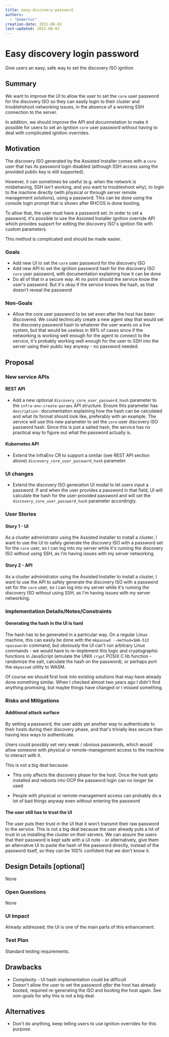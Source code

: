 ```yaml
---
title: easy-discovery-password
authors:
  - "@omertuc"
creation-date: 2022-08-02
last-updated: 2022-08-02
---
```


# Easy discovery login password

Give users an easy, safe way to set the discovery ISO ignition

## Summary

We want to improve the UI to allow the user to set the `core` user password for
the discovery ISO so they can easily login to their cluster and troublehshoot
networking issues, in the absence of a working SSH connection to the server.

In addition, we should improve the API and documnetation to make it possible
for users to set an ignition `core` user password without having to deal with
complicated ignition overrides.

## Motivation

The discovery ISO generated by the Assisted Installer comes with a `core` user
that has its password login disabled (although SSH access using the provided
public key is still supported).

However, it can sometimes be useful (e.g. when the network is misbehaving, SSH
isn't working, and you want to troubleshoot why), to login to the machine
directly (with physical or through server remote management solutions), using a
password. This can be done using the console login prompt that is shown after
RHCOS is done booting.

To allow that, the user must have a password set. In order to set a password,
it's possible to use the Assisted Installer ignition override API which
provides support for editing the discovery ISO's ignition file with custom
parameters.

This method is complicated and should be made easier.

### Goals

- Add new UI to set the `core` user password for the discovery ISO 
- Add new API to set the ignition password hash for the discovery ISO `core`
user password, with documentation explaining how it can be done
- Do all of that in a secure way. At no point should the service know the
user's password. But it's okay if the service knows the hash, as that doesn't
reveal the password

### Non-Goals

- Allow the core user password to be set even after the host has been
discovered. We could technically create a new agent step that would set the
discovery password hash to whatever the user wants on a live system, but that
would be useless in 99% of cases since if the networking is working well enough
for the agent to connect to the service, it's probably working well enough for
the user to SSH into the server using their public key anyway - no password
needed.

## Proposal

### New service APIs

#### REST API

- Add a new optional `discovery_core_user_password_hash` parameter to the
`infra-env-create-params` API structure. Ensure this parameter has
`description:` documentation explaining how the hash can be calculated and what
its format should look like, preferably with an example. The service will use
this new parameter to set the `core` user discovery ISO password hash. Since
this is just a salted hash, the service has no practical way to figure out what
the password actually is.

#### Kubernetes API

- Extend the InfraEnv CR to support a similar (see REST API section above)
`discovery_core_user_password_hash` parameter.

### UI changes

- Extend the discovery ISO generation UI modal to let users input a password.
If and when the user provides a password in that field, UI will calculate the
hash for the user-provided password and will set the `discovery_core_user_password_hash`
parameter accordingly.

### User Stories

#### Story 1 - UI

As a cluster administrator using the Assisted Installer to install a cluster, I
want to use the UI to safely generate the discovery ISO with a password set for
the `core` user, so I can log into my server while it's running the discovery
ISO without using SSH, as I'm having issues with my server networking.

#### Story 2 - API

As a cluster administrator using the Assisted Installer to install a cluster, I
want to use the API to safely generate the discovery ISO with a password set
for the `core` user, so I can log into my server while it's running the
discovery ISO without using SSH, as I'm having issues with my server
networking.

### Implementation Details/Notes/Constraints

#### Generating the hash in the UI is hard

The hash has to be generated in a particular way. On a regular Linux machine,
this can easily be done with the `mkpasswd --method=SHA-512 <password>`
command, but obviously the UI can't run arbitrary Linux commands - we would
have to re-implement this logic and cryptographic functions in JavaScript
(emulate the UNIX `crypt` POSIX C lib function - randomize the salt, calculate
the hash on the password), or perhaps port the `mkpasswd` utility to WASM.

Of course we should first look into existing solutions that may have already
done something similar. When I checked almost two years ago I didn't find
anything promising, but maybe things have changed or I missed something.

### Risks and Mitigations

#### Additional attack surface

By setting a password, the user adds yet another way to authenticate to their
hosts during their discovery phase, and that's trivially less secure than
having less ways to authenticate.

Users could possibly set very weak / obvious passwords, which would allow
someone with physical or remote-management access to the machine to interact
with it.

This is not a big deal because:

- This only affects the discovery phase for the host. Once the host gets
installed and reboots into OCP the password login can no longer be used

- People with physical or remote-management access can probably do a lot
of bad things anyway even without entering the password

#### The user still has to trust the UI

The user puts their trust in the UI that it won't transmit their raw password
to the service. This is not a big deal because the user already puts a lot of
trust in us installing the cluster on their servers. We can assure the users
that their password is kept safe with a UI note - or alternatively, give them
an alternative UI to paste the hash of the password directly, instead of the
password itself, so they can be 100% confident that we don't know it.

## Design Details [optional]

None

### Open Questions

None

### UI Impact

Already addressed, the UI is one of the main parts of this enhancement.

### Test Plan

Standard testing requirements.

## Drawbacks

- Complexity - UI hash implementation could be difficult
- Doesn't allow the user to set the password *after* the host has already
booted, required re-generating the ISO and booting the host again. See
non-goals for why this is not a big deal.

## Alternatives

- Don't do anything, keep telling users to use ignition overrides for this
purpose.
